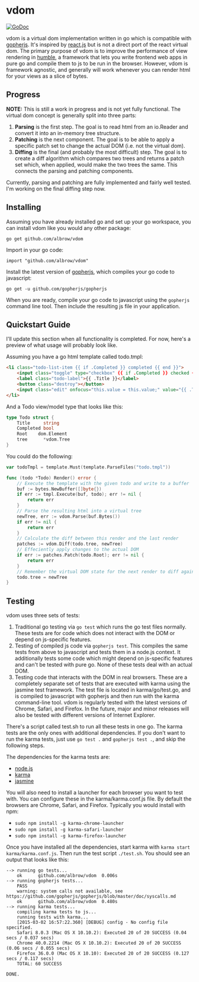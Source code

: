 vdom
====

[![GoDoc](https://godoc.org/github.com/albrow/vdom?status.svg)](https://godoc.org/github.com/albrow/vdom)

vdom is a virtual dom implementation written in go which is compatible with
[gopherjs](http://www.gopherjs.org/). It's inspired by
[react.js](http://facebook.github.io/react/) but is not a direct port of the
react virtual dom. The primary purpose of vdom is to improve the performance
of view rendering in [humble](https://github.com/soroushjp/humble),
a framework that lets you write frontend web apps in pure go and compile them to
js to be run in the browser. However, vdom is framework agnostic, and generally
will work whenever you can render html for your views as a slice of bytes.

Progress
--------

**NOTE:** This is still a work in progress and is not yet fully functional. The virtual dom
concept is generally split into three parts:

1. **Parsing** is the first step. The goal is to read html from an io.Reader and convert it
into an in-memory tree structure.
2. **Patching** is the next component. The goal is to be able to apply a specific patch set to
change the actual DOM (i.e. not the virtual dom). 
3. **Diffing** is the final (and probably the most difficult) step. The goal is to create a diff
algorithm which compares two trees and returns a patch set which, when applied, would make the two
trees the same. This connects the parsing and patching components.

Currently, parsing and patching are fully implemented and fairly well tested.
I'm working on the final diffing step now.


Installing
----------

Assuming you have already installed go and set up your go workspace, you can install
vdom like you would any other package:

`go get github.com/albrow/vdom`

Import in your go code:

`import "github.com/albrow/vdom"`

Install the latest version of [gopherjs](https://github.com/gopherjs/gopherjs), which
compiles your go code to javascript:

`go get -u github.com/gopherjs/gopherjs`

When you are ready, compile your go code to javascript using the `gopherjs` command line
tool. Then include the resulting js file in your application.


Quickstart Guide
----------------

I'll update this section when all functionality is completed. For now, here's a preview
of what usage will probably look like.

Assuming you have a go html template called todo.tmpl:

```html
<li class="todo-list-item {{ if .Completed }} completed {{ end }}">
	<input class="toggle" type="checkbox" {{ if .Completed }} checked {{ end }}>
	<label class="todo-label">{{ .Title }}</label>
	<button class="destroy"></button>
	<input class="edit" onfocus="this.value = this.value;" value="{{ .Title }}">
</li>
```

And a Todo view/model type that looks like this:

```go
type Todo struct {
	Title     string
	Completed bool
	Root    dom.Element
	tree      *vdom.Tree
}
```

You could do the following:

```go
var todoTmpl = template.Must(template.ParseFiles("todo.tmpl"))

func (todo *Todo) Render() error {
	// Execute the template with the given todo and write to a buffer
	buf := bytes.NewBuffer([]byte{})
	if err := tmpl.Execute(buf, todo); err != nil {
		return err
	}
	// Parse the resulting html into a virtual tree
	newTree, err := vdom.Parse(buf.Bytes())
	if err != nil {
		return err
	}
	// Calculate the diff between this render and the last render
	patches := vdom.Diff(todo.tree, newTree)
	// Effeciently apply changes to the actual DOM
	if err := patches.Patch(todo.Root); err != nil {
		return err
	}
	// Remember the virtual DOM state for the next render to diff against
	todo.tree = newTree
}
```

Testing
-------

vdom uses three sets of tests:

1. Traditional go testing via `go test` which runs the go test files normally. These tests
	are for code which does not interact with the DOM or depend on js-specific features.
2. Testing of compiled js code via `gopherjs test`. This compiles the same tests from above
	to javascript and tests them in a node.js context. It additionally tests some code which
	might depend on js-specific features and can't be tested with pure go. None of these tests
	deal with an actual DOM.
3. Testing code that interacts with the DOM in real browsers. These are a completely separate
   set of tests that are executed with karma using the jasmine test framework. The test file is
   located in karma/go/test.go, and is compiled to javascript with gopherjs and then run with 
   the karma command-line tool. vdom is regularly tested with the latest versions of Chrome,
   Safari, and Firefox. In the future, major and minor releases will also be tested with different
   versions of Internet Explorer.

There's a script called test.sh to run all these tests in one go. The karma tests are the only ones
with additional dependencies. If you don't want to run the karma tests, just use `go test .` and
`gopherjs test .`, and skip the following steps.

The dependencies for the karma tests are:

- [node.js](http://nodejs.org/)
- [karma](http://karma-runner.github.io/0.12/index.html)
- [jasmine](https://github.com/jasmine/jasmine#installation)

You will also need to install a launcher for each browser you want to test with. You can configure
these in the karma/karma.conf.js file. By default the browsers are Chrome, Safari, and Firefox. Typically
you would install with npm:

- `sudo npm install -g karma-chrome-launcher`
- `sudo npm install -g karma-safari-launcher`
- `sudo npm install -g karma-firefox-launcher`

Once you have installed all the dependencies, start karma with `karma start karma/karma.conf.js`. Then
run the test script `./test.sh`. You should see an output that looks like this:

```
--> running go tests...
    ok  	github.com/albrow/vdom	0.006s
--> running gopherjs tests...
    PASS
    warning: system calls not available, see https://github.com/gopherjs/gopherjs/blob/master/doc/syscalls.md
    ok  	github.com/albrow/vdom	0.480s
--> running karma tests...
    compiling karma tests to js...
    running tests with karma...
    [2015-03-02 16:57:22.360] [DEBUG] config - No config file specified.
    Safari 8.0.3 (Mac OS X 10.10.2): Executed 20 of 20 SUCCESS (0.04 secs / 0.037 secs)
    Chrome 40.0.2214 (Mac OS X 10.10.2): Executed 20 of 20 SUCCESS (0.06 secs / 0.055 secs)
    Firefox 36.0.0 (Mac OS X 10.10): Executed 20 of 20 SUCCESS (0.127 secs / 0.117 secs)
    TOTAL: 60 SUCCESS
    
DONE.
```

